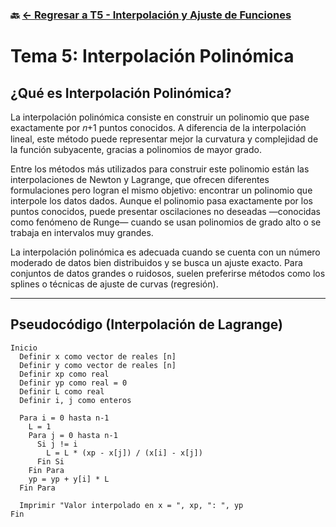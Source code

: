 ### 🔙 [← Regresar a T5 - Interpolación y Ajuste de Funciones](https://github.com/ANTONY2812/M-todosNum-ricosLalo/tree/main/T5%20-%20Interpolaci%C3%B3n%20y%20Ajuste%20de%20Funciones)

#   Tema 5: Interpolación Polinómica

## ¿Qué es Interpolación Polinómica?

La interpolación polinómica consiste en construir un polinomio que pase exactamente por 𝑛+1 puntos conocidos. A diferencia de la interpolación lineal, este método puede representar mejor la curvatura y complejidad de la función subyacente, gracias a polinomios de mayor grado.

Entre los métodos más utilizados para construir este polinomio están las interpolaciones de Newton y Lagrange, que ofrecen diferentes formulaciones pero logran el mismo objetivo: encontrar un polinomio que interpole los datos dados. Aunque el polinomio pasa exactamente por los puntos conocidos, puede presentar oscilaciones no deseadas —conocidas como fenómeno de Runge— cuando se usan polinomios de grado alto o se trabaja en intervalos muy grandes.

La interpolación polinómica es adecuada cuando se cuenta con un número moderado de datos bien distribuidos y se busca un ajuste exacto. Para conjuntos de datos grandes o ruidosos, suelen preferirse métodos como los splines o técnicas de ajuste de curvas (regresión).

---


##  Pseudocódigo (Interpolación de Lagrange)

```plaintext
Inicio
  Definir x como vector de reales [n]
  Definir y como vector de reales [n]
  Definir xp como real
  Definir yp como real = 0
  Definir L como real
  Definir i, j como enteros

  Para i = 0 hasta n-1
    L = 1
    Para j = 0 hasta n-1
      Si j != i
        L = L * (xp - x[j]) / (x[i] - x[j])
      Fin Si
    Fin Para
    yp = yp + y[i] * L
  Fin Para

  Imprimir "Valor interpolado en x = ", xp, ": ", yp
Fin
```

